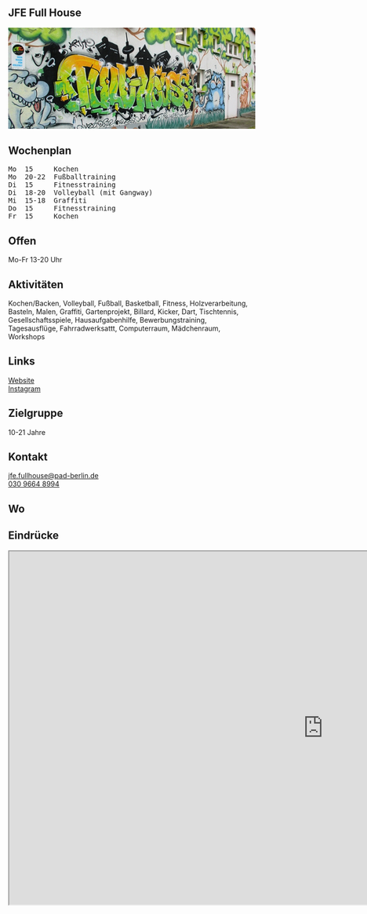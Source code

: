 ## JFE Full House
<img id="topmedia" src="images/JFE_Fullhouse/1.jpg" />

## Wochenplan
<pre id="weeklyschedule">
Mo  15     Kochen
Mo  20-22  Fußballtraining
Di  15     Fitnesstraining
Di  18-20  Volleyball (mit Gangway)
Mi  15-18  Graffiti
Do  15     Fitnesstraining
Fr  15     Kochen
</pre>

## Offen
Mo-Fr 13-20 Uhr

## Aktivitäten
<p id="activities">
Kochen/Backen, Volleyball, Fußball, Basketball, Fitness, Holzverarbeitung, Basteln, Malen, Graffiti, Gartenprojekt, Billard, Kicker, Dart, Tischtennis, Gesellschaftsspiele, Hausaufgabenhilfe, Bewerbungstraining, Tagesausflüge, Fahrradwerksattt, Computerraum, Mädchenraum, Workshops
</p>

## Links
<a target="_blank" href="https://www.pad-berlin.de/jugendarbeit-praevention-und-qualifikation/jfe-full-house">Website</a><br>
<a target="_blank" href="https://www.instagram.com/jfe.fullhouse/">Instagram</a>

## Zielgruppe
10-21 Jahre

## Kontakt
[jfe.fullhouse@pad-berlin.de](mailto:jfe.fullhouse@pad-berlin.de)<br>
<a href="tel:+493096208994">030 9664 8994</a>

## Wo
<div id="gmap"></div>
<script>window.onload = showMap('Ribnitzer Straße 30, 13051 Berlin', 0, 'gmap_mini')</script>

## Eindrücke
<div class="mediacontainer">
  <!-- source: https://fettblog.eu/blog/2013/06/16/preserving-aspect-ratio-for-embedded-iframes/ //-->
  <div class="iframecontainer">
    <iframe class="embeddedyoutubevideo" width="1280" height="720" src="https://www.youtube-nocookie.com/embed/xLhWAbKMOsA" allow="encrypted-media" allowfullscreen></iframe>
  </div>
</div>
